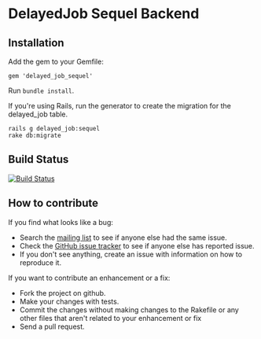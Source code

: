 # DelayedJob Sequel Backend

## Installation

Add the gem to your Gemfile:

    gem 'delayed_job_sequel'

Run `bundle install`.

If you're using Rails, run the generator to create the migration for the delayed_job table.

    rails g delayed_job:sequel
    rake db:migrate

## Build Status

[![Build Status](http://travis-ci.org/TalentBox/delayed_job_sequel.png)](https://travis-ci.org/TalentBox/delayed_job_sequel)

## How to contribute

If you find what looks like a bug:

* Search the [mailing list](http://groups.google.com/group/delayed_job) to see if anyone else had the same issue.
* Check the [GitHub issue tracker](http://github.com/TalentBox/delayed_job_sequel/issues/) to see if anyone else has reported issue.
* If you don't see anything, create an issue with information on how to reproduce it.

If you want to contribute an enhancement or a fix:

* Fork the project on github.
* Make your changes with tests.
* Commit the changes without making changes to the Rakefile or any other files that aren't related to your enhancement or fix
* Send a pull request.
